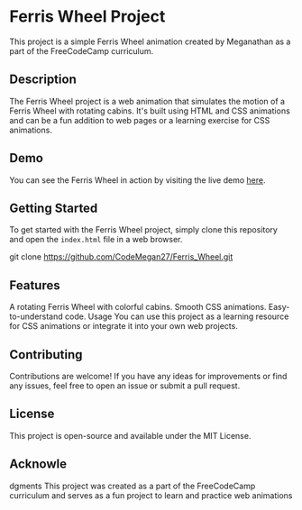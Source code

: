 # Ferris Wheel Project

This project is a simple Ferris Wheel animation created by Meganathan as a part of the FreeCodeCamp curriculum.

## Description

The Ferris Wheel project is a web animation that simulates the motion of a Ferris Wheel with rotating cabins. It's built using HTML and CSS animations and can be a fun addition to web pages or a learning exercise for CSS animations.

## Demo

You can see the Ferris Wheel in action by visiting the live demo [here](<link-to-live-demo>).

## Getting Started

To get started with the Ferris Wheel project, simply clone this repository and open the `index.html` file in a web browser.

git clone https://github.com/CodeMegan27/Ferris_Wheel.git 

## Features

A rotating Ferris Wheel with colorful cabins.
Smooth CSS animations.
Easy-to-understand code.
Usage
You can use this project as a learning resource for CSS animations or integrate it into your own web projects.

## Contributing

Contributions are welcome! If you have any ideas for improvements or find any issues, feel free to open an issue or submit a pull request.

## License

This project is open-source and available under the MIT License.

## Acknowle
dgments
This project was created as a part of the FreeCodeCamp curriculum and serves as a fun project to learn and practice web animations
